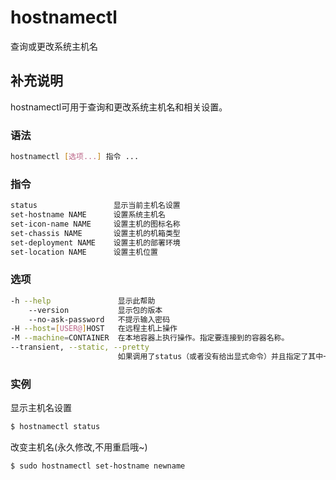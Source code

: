 hostnamectl
===

查询或更改系统主机名

## 补充说明

hostnamectl可用于查询和更改系统主机名和相关设置。

### 语法

```bash
hostnamectl [选项...] 指令 ...
```
### 指令

```bash
status                 显示当前主机名设置
set-hostname NAME      设置系统主机名
set-icon-name NAME     设置主机的图标名称
set-chassis NAME       设置主机的机箱类型 
set-deployment NAME    设置主机的部署环境 
set-location NAME      设置主机位置
```

### 选项

```bash
-h --help               显示此帮助
    --version           显示包的版本
    --no-ask-password   不提示输入密码
-H --host=[USER@]HOST   在远程主机上操作
-M --machine=CONTAINER  在本地容器上执行操作。指定要连接到的容器名称。
--transient, --static, --pretty  
                        如果调用了status（或者没有给出显式命令）并且指定了其中一个开关，hostnamectl将只打印出这个选定的主机名。
```

### 实例

显示主机名设置

```bash
$ hostnamectl status
```


改变主机名(永久修改,不用重启哦~)

```bash
$ sudo hostnamectl set-hostname newname
```

<!-- Linux命令行搜索引擎：https://jaywcjlove.github.io/linux-command/ -->
